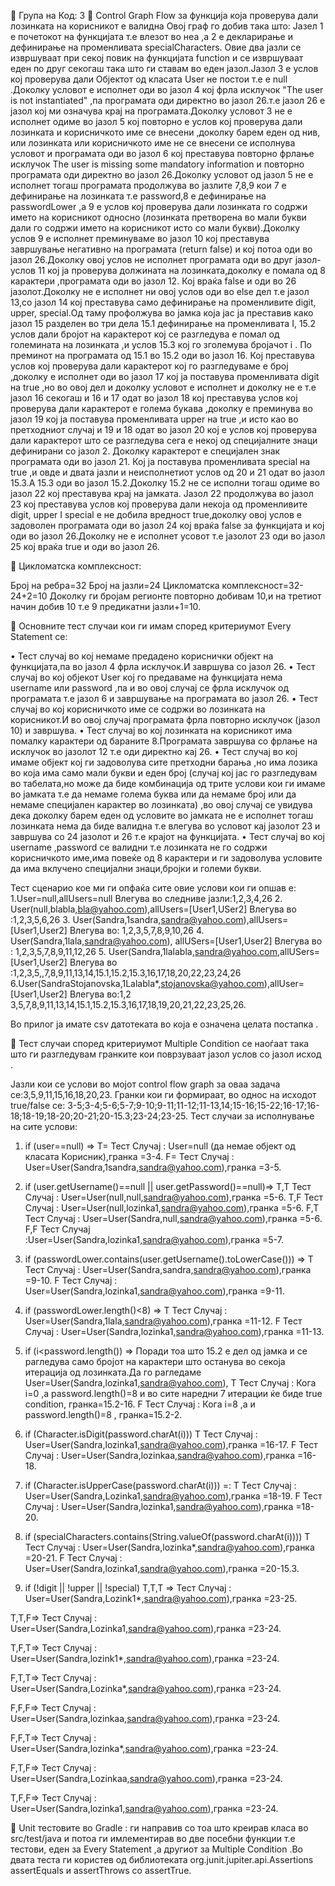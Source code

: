 	Група на Код: 3
	Control Graph Flow за функција која проверува дали лозинката на корисникот е валидна 
Овој граф го добив така што:
Јазел 1 е почетокот на функцијата т.е влезот во неа ,а 2 е декларирање и дефинирање на променливата specialCharacters. Овие два јазли се извршуваат при секој повик на функцијата function и се извршуваат еден по друг секогаш така што ги ставам во еден јазол.Јазол 3 е услов кој проверува дали Објектот од класата User не постои т.е е null .Доколку условот е исполнет оди во јазол 4 кој фрла исклучок "The user is not instantiated" ,па програмата оди директно во јазол 26.т.е јазол 26 е јазол кој ми означува крај на програмата.Доколку условот 3 не е исполнет одиме во јазол 5 кој повторно е услов кој проверува дали лозинката и корисничкото име се внесени ,доколку барем еден од нив, или лозинката или корисничкото име не се внесени се исполнува условот и програмата оди во јазол 6 кој преставува повторно фрлање исклучок The user is missing some mandatory information и повторно програмата оди директно во јазол 26.Доколку условот од јазол 5 не е исполнет тогаш програмата продолжува во јазлите 7,8,9 кои 7 е дефинирање на лозинката т.е password,8 е дефинирање на passwordLower ,а 9 е услов кој проверува дали лозинката го содржи името на корисникот односно (лозинката претворена во мали букви дали го содржи името на корисникот исто со мали букви).Доколку услов 9 е исполнет преминуваме во јазол 10 кој преставува завршување негативно на програмата (return false) и кој потоа оди во јазол 26.Доколку овој услов не исполнет програмата оди во друг јазол-услов 11 кој ја проверува должината на лозинката,доколку е помала од 8 карактери ,програмата оди во јазол 12. Кој враќа false и оди во 26 јазолот.Доколку не е исполнет ни овој услов оди во else дел т.е јазол 13,со јазол 14 кој преставува само дефинирање на променливите digit, upper, special.Од таму профолжува во јамка која јас ја преставив како јазол 15 разделен во три дела 15.1 дефинирање на променливата I, 15.2 услов дали бројот на карактерот кој се разгледува е помал од големината на лозинката ,и услов 15.3 кој го зголемува бројачот i .
По преминот на програмата од 15.1 во 15.2 оди во јазол 16. Кој преставува услов кој проверува дали карактерот кој го разгледуваме е број ,доколку е исполнет оди во јазол 17 кој ја поставува променливата digit на true ,но во овој дел и доколку условот е исполнет и доколку не е т.е јазол 16 секогаш и 16 и 17 одат во јазол 18 кој преставува услов кој проверува дали карактерот е голема букава ,доколку е преминува во јазол 19 кој ја поставува променливата upper на true ,и исто као во претходниот случај и 19 и 18 одат во јазол 20 кој е услов кој проверува дали карактерот што се разгледува сега е некој од специјалните знаци дефинирани со јазол 2. Доколку карактерот е специјален знак програмата оди во јазол 21. Кој ја поставува променливата special на true ,и овде и двата јазли и неисполнетиот услов од 20 и 21 одат во јазол 15.3.А 15.3 оди во јазол 15.2.Доколку 15.2 не се исполни тогаш одиме во јазол 22 кој преставува крај на јамката. Јазол 22 продолжува во јазол 23 кој преставува услов кој проверува дали некоја од променливите digit, upper I special е не добила вредност true,доколку овој услов е задоволен програмата оди во јазол 24 кој враќа false за функцијата и кој оди во јазол 26.Доколку не е исполнет усовот т.е јазолот 23 оди во јазол 25 кој враќа true и оди во јазол 26.

	Цикломатска комплексност:

Број на ребра=32
Број на јазли=24
Цикломатска комплексност=32-24+2=10
Доколку ги бројам регионте повторно добивам 10,и на третиот начин добив 10 т.е 9 предикатни јазли+1=10.


	Основните тест случаи кои ги имам според критериумот Every Statement се:

•	Тест случај во кој немаме предадено кориснички објект на функцијата,па во јазол 4 фрла исклучок.И завршува со јазол 26.
•	Тест случај во кој објекот User кој го предаваме на функцијата нема username или password ,па и во овој случај се фрла исклучок од програмата т.е јазол 6 и завршување на програмата во јазол 26.
•	Тест случај во кој корисничкото име се содржи во лозинката на корисникот.И во овој случај програмата фрла повторно исклучок (јазол 10) и завршува.
•	Тест случај во кој лозинката на корисникот има помалку карактери од бараните 8.Програмата завршува со фрлање на исклучок во јазолот 12 т.е оди директно кај 26.
•	Тест случај во кој имаме објект кој ги задоволува сите претходни барања ,но има лозика во која има само мали букви и еден број (случај кој јас го разгледувам во табелата,но може да биде комбинација од трите услови кои ги имаме во јамката т.е да немаме голема буква или да немаме број или да немаме специјален карактер во лозинката) ,во овој случај се увидува дека доколку барем еден од условите во јамката не е исполнет тогаш лозинката нема да биде валидна т.е влегува во условот кај јазолот 23 и завршува со 24 јазолот и 26 т.е крајот на функцијата.
•	Тест случај во кој username ,password се валидни т.е лозинката не го содржи корисничкото име,има повеќе од 8 карактери и ги задоволува условите да има вклучено специјални знаци,бројки и големи букви.

Тест сценарио кое ми ги опфаќа сите овие услови кои ги опшав е:
1.User=null,allUsers=null Влегува во следниве јазли:1,2,3,4,26
2. User(null,blabla,bla@yahoo.com),allUsers=[User1,USer2] Влегува во :1,2,3,5,6,26
3. User(Sandra,1sandra,sandra@yahoo.com),allUsers=[User1,User2] 
Влегува во: 1,2,3,5,7,8,9,10,26
4. User(Sandra,1lala,sandra@yahoo.com), allUSers=[User1,User2]
Влегува во : 1,2,3,5,7,8,9,11,12,26
5. User(Sandra,1lalabla,sandra@yahoo.com,allUSers=[User1,User2]
Влегува во :1,2,3,5,,7,8,9,11,13,14,15.1,15.2,15.3,16,17,18,20,22,23,24,26
6.User(SandraStojanovska,1Lalabla*,stojanovska@yahoo.com),allUser=[User1,User2] Влегува во:1,2 3,5,7,8,9,11,13,14,15.1,15.2,15.3,16,17,18,19,20,21,22,23,25,26.

Во прилог ја имате csv датотеката во која е означена целата постапка .




	Тест случаи според критериумот Multiple Condition се наоѓаат така што ги разгледувам гранките кои поврзуваат јазол услов со јазол исход .

Јазли кои се услови во мојот control flow graph за оваа задача се:3,5,9,11,15,16,18,20,23.
Гранки кои ги формираат, во однос на исходот true/false се:
3-5;3-4;5-6;5-7;9-10;9-11;11-12;11-13,14;15-16;15-22;16-17;16-18;18-19;18-20;20-21;20-15.3;23-24;23-25.
Тест случаи за исполнување на сите услови:
1.	if (user==null) =>
Т= Тест Случај : User=null (да немае објект од класата Корисник),гранка =3-4.
F= Тест Случај : User=User(Sandra,1sandra,sandra@yahoo.com),гранка =3-5.
2.	if (user.getUsername()==null || user.getPassword()==null)=>
T,T Тест Случај : User=User(null,null,sandra@yahoo.com),гранка =5-6.
T,F Тест Случај : User=User(null,lozinka1,sandra@yahoo.com),гранка =5-6.
F,T Тест Случај : User=User(Sandra,null,sandra@yahoo.com),гранка =5-6.
F,F Тест Случај :User=User(Sandra,lozinka1,sandra@yahoo.com),гранка =5-7.
3.	if (passwordLower.contains(user.getUsername().toLowerCase())) =>
T Тест Случај : User=User(Sandra,sandra,sandra@yahoo.com),гранка =9-10.
F Тест Случај : User=User(Sandra,lozinka1,sandra@yahoo.com),гранка =9-11.
4.	if (passwordLower.length()<8) =>
T Тест Случај : User=User(Sandra,1lala,sandra@yahoo.com),гранка =11-12.
F Тест Случај : User=User(Sandra,lozinka1,sandra@yahoo.com),гранка =11-13.

5.	 if (i<password.length()) =>
Поради тоа што 15.2 е дел од јамка и се рагледува само бројот на карактери што останува во секоја итерација од лозинката.Да го рагледаме User=User(Sandra,lozinka1,sandra@yahoo.com),
T Тест Случај :  Кога i=0 ,а password.length()=8  и во сите наредни 7 итерации ќе биде true condition, гранка=15.2-16.
F Тест Случај : Кога i=8 ,a и password.length()=8 , гранка=15.2-2.
6.	if (Character.isDigit(password.charAt(i)))
T Тест Случај : User=User(Sandra,lozinka1,sandra@yahoo.com),гранка =16-17.
F Тест Случај : User=User(Sandra,lozinkaа,sandra@yahoo.com),гранка =16-18.

7.	if (Character.isUpperCase(password.charAt(i))) =:
T Тест Случај : User=User(Sandra,Lozinka1,sandra@yahoo.com),гранка =18-19.
F Тест Случај : User=User(Sandra,lozinka1,sandra@yahoo.com),гранка =18-20.

8.	if (specialCharacters.contains(String.valueOf(password.charAt(i))))
T Тест Случај : User=User(Sandra,lozinka*,sandra@yahoo.com),гранка =20-21.
F Тест Случај : User=User(Sandra,lozinka1,sandra@yahoo.com),гранка =20-15.3.


9.	if (!digit || !upper || !special)
T,T,T => Тест Случај : User=User(Sandra,Lozink1*,sandra@yahoo.com),гранка =23-25.

T,T,F=> Тест Случај : User=User(Sandra,Lozinka1,sandra@yahoo.com),гранка =23-24.

T,F,T=> Тест Случај : User=User(Sandra,lozink1*,sandra@yahoo.com),гранка =23-24.

F,T,T=> Тест Случај : User=User(Sandra,Lozinka*,sandra@yahoo.com),гранка =23-24.

F,F,F=> Тест Случај : User=User(Sandra,lozinkaa,sandra@yahoo.com),гранка =23-24.

F,F,T=> Тест Случај : User=User(Sandra,lozinka*,sandra@yahoo.com),гранка =23-24.

F,T,F=> Тест Случај : User=User(Sandra,Lozinkaa,sandra@yahoo.com),гранка =23-24.

T,F,F=> Тест Случај : User=User(Sandra,lozinka1,sandra@yahoo.com),гранка =23-24.


	Unit тестовите во Gradle :
ги направив со тоа што креирав класа во src/test/java и потоа ги имлементирав во две посебни функции т.е тестови, еден за Every Statement ,а другиот за Multiple Condition .Во двата теста ги користев од библиотекатa org.junit.jupiter.api.Assertions assertEquals и assertThrows со assertTrue.




